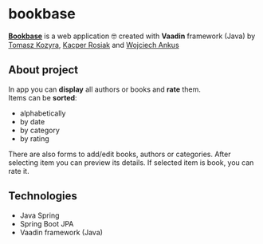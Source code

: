 # bookbase
[**Bookbase**](http://bookbase3-env.eba-tbefkzvk.eu-central-1.elasticbeanstalk.com)
is a web application :nerd_face: created with **Vaadin** framework (Java)
by [Tomasz Kozyra](https://github.com/tkozyra),
[Kacper Rosiak](https://github.com/rosKacper) and
[Wojciech Ankus](https://github.com/vojteq)


## About project
In app you can **display** all authors or books and **rate** them.\
Items can be **sorted**:
- alphabetically
- by date
- by category
- by rating


There are also forms to add/edit books, authors or categories.
After selecting item you can preview its details. If selected item is book, you can rate it.
 
 
## Technologies

  - Java Spring
  - Spring Boot JPA
  - Vaadin framework (Java)
  




